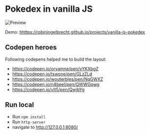 # Pokedex in vanilla JS

![Preview](https://github.com/robiningelbrecht/vanilla-js-pokedex/raw/master/assets/images/preview.png "Preview")

Demo: [hhttps://robiningelbrecht.github.io/projects/vanilla-js-pokedex](https://robiningelbrecht.github.io/projects/vanilla-js-pokedex)

## Codepen heroes

Following codepens helped me to build the layout:

* https://codepen.io/oryamne/pen/vYKXbgZ
* https://codepen.io/tswone/pen/GLzZLd
* https://codepen.io/wouterbles/pen/NqGWXZ
* https://codepen.io/n4beel/pen/QWWGqwg
* https://codepen.io/vlt5/pen/QwjbYg

## Run local

* Run `npm install`
* Run `http-server`
* navigate to http://127.0.0.1:8080/